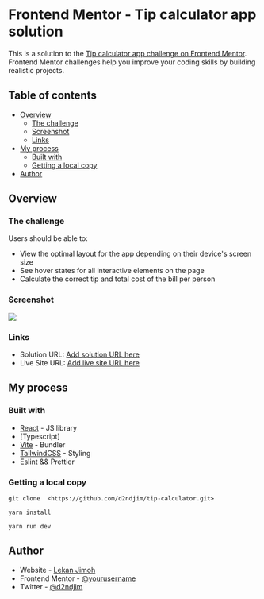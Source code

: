 # Frontend Mentor - Tip calculator app solution

This is a solution to the [Tip calculator app challenge on Frontend Mentor](https://www.frontendmentor.io/challenges/tip-calculator-app-ugJNGbJUX). Frontend Mentor challenges help you improve your coding skills by building realistic projects.

## Table of contents

- [Overview](#overview)
  - [The challenge](#the-challenge)
  - [Screenshot](#screenshot)
  - [Links](#links)
- [My process](#my-process)
  - [Built with](#built-with)
  - [Getting a local copy](#get-local-copy)
- [Author](#author)

## Overview

### The challenge

Users should be able to:

- View the optimal layout for the app depending on their device's screen size
- See hover states for all interactive elements on the page
- Calculate the correct tip and total cost of the bill per person

### Screenshot

![](./screenshot.jpg)

### Links

- Solution URL: [Add solution URL here](https://your-solution-url.com)
- Live Site URL: [Add live site URL here](https://your-live-site-url.com)

## My process

### Built with
- [React](https://reactjs.org/) - JS library
- [Typescript]
- [Vite](https://vitejs.dev/guide/) - Bundler
- [TailwindCSS](https://tailwindcss.com/docs/) - Styling
- Eslint && Prettier

### Getting a local copy
```
git clone  <https://github.com/d2ndjim/tip-calculator.git>
```

```
yarn install
```

```
yarn run dev
```
## Author

- Website - [Lekan Jimoh](https://d2ndjim.tech)
- Frontend Mentor - [@yourusername](https://www.frontendmentor.io/profile/yourusername)
- Twitter - [@d2ndjim](https://www.twitter.com/d2ndjim_)
